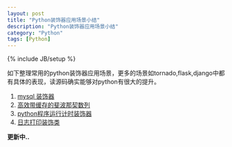 ```yaml
---
layout: post
title: "Python装饰器应用场景小结"
description: "Python装饰器应用场景小结"
category: "Python"
tags: [Python]
---
```

{% include JB/setup %}

<p>如下整理常用的python装饰器应用场景，更多的场景如tornado,flask,django中都有具体的表现，读源码确实能够对python有很大的提升。</p>

<ol>
<li><a href="https://gist.github.com/BeginMan/1139628e64d654b67e36">mysql 装饰器</a></li>
<li><a href="https://gist.github.com/BeginMan/a8ea401eca61de41e18e">高效带缓存的斐波那契数列</a></li>
<li><a href="https://gist.github.com/BeginMan/d40a08a2a9bf35cc9f02">python程序运行计时装饰器</a></li>
<li><a href="https://gist.github.com/BeginMan/bf229030727d2cff9e21">日志打印装饰类</a></li>
</ol>

<p><strong>更新中..</strong></p>
